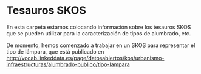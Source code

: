 # Tesauros SKOS
En esta carpeta estamos colocando información sobre los tesauros SKOS que se pueden utilizar para la caracterización de tipos de alumbrado, etc.

De momento, hemos comenzado a trabajar en un SKOS para representar el tipo de lámpara, que está publicado en http://vocab.linkeddata.es/page/datosabiertos/kos/urbanismo-infraestructuras/alumbrado-publico/tipo-lampara

